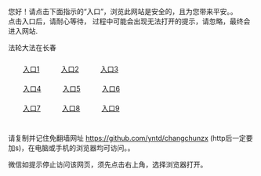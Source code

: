 您好！请点击下面指示的“入口”，浏览此网站是安全的，且为您带来平安。。 <br/>
点击入口后，请耐心等待， 过程中可能会出现无法打开的提示，请忽略，最终会进入网站. </br>

法轮大法在长春<br/>
<div style="padding:10px"><a style="margin:20px" target="_blank" href="https://d12d0mvlsmkdzb.cloudfront.net/2Qpsp?kzbycan" id="ccLink1" rel="nofollow">入口1</a> <a target="_blank" style="margin:20px" href="https://d2nsaxbktni1i6.cloudfront.net/2Qpsp?hkpbr" id="ccLink2" rel="nofollow">入口2</a> <a style="margin:20px" target="_blank" href="https://d2vji9fqox7h6f.cloudfront.net/2Qpsp?qckdw" id="ccLink3" rel="nofollow">入口3</a></div>

<div style="padding:10px" ><a style="margin:20px" target="_blank" href="https://d12d0mvlsmkdzb.cloudfront.net/2Qpsp?kzbycan" id="ccLink4" rel="nofollow">入口4</a> <a style="margin:20px" href="https://d2nsaxbktni1i6.cloudfront.net/2Qpsp?hkpbr" target="_blank" id="ccLink5" rel="nofollow">入口5</a> <a style="margin:20px" href="https://d2vji9fqox7h6f.cloudfront.net/2Qpsp?qckdw" target="_blank" id="ccLink6" rel="nofollow">入口6</a></div>

<div style="padding:10px"><a style="margin:20px" target="_blank" href="https://d12d0mvlsmkdzb.cloudfront.net/2Qpsp?kzbycan" id="ccLink7" rel="nofollow">入口7</a> <a style="margin:20px" href="https://d2nsaxbktni1i6.cloudfront.net/2Qpsp?hkpbr" target="_blank" id="ccLink8" rel="nofollow">入口8</a> <a style="margin:20px" target="_blank" href="https://d2vji9fqox7h6f.cloudfront.net/2Qpsp?qckdw" id="ccLink9" rel="nofollow">入口9</a></div>

<br/>



请复制并记住免翻墙网址 https://github.com/yntd/changchunzx (http后一定要加s)，在电脑或手机的浏览器均可访问。。<br/>

微信如提示停止访问该网页，须先点击右上角，选择浏览器打开。
